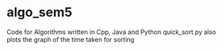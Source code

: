 # algo_sem5
Code for Algorithms written in Cpp, Java and Python 
quick_sort.py also plots the graph of the time taken for sorting
